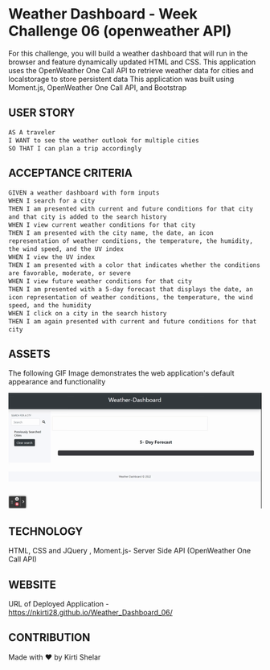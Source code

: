 # Weather Dashboard - Week Challenge 06 (openweather API)

For this challenge, you will build a weather dashboard that will run in the browser and
feature dynamically updated HTML and CSS.
This application uses the OpenWeather One Call API to retrieve weather data for cities and localstorage to
store persistent data
This application was built using Moment.js, OpenWeather One Call API, and Bootstrap

## USER STORY

```
AS A traveler
I WANT to see the weather outlook for multiple cities
SO THAT I can plan a trip accordingly

```

## ACCEPTANCE CRITERIA

```
GIVEN a weather dashboard with form inputs
WHEN I search for a city
THEN I am presented with current and future conditions for that city and that city is added to the search history
WHEN I view current weather conditions for that city
THEN I am presented with the city name, the date, an icon representation of weather conditions, the temperature, the humidity, the wind speed, and the UV index
WHEN I view the UV index
THEN I am presented with a color that indicates whether the conditions are favorable, moderate, or severe
WHEN I view future weather conditions for that city
THEN I am presented with a 5-day forecast that displays the date, an icon representation of weather conditions, the temperature, the wind speed, and the humidity
WHEN I click on a city in the search history
THEN I am again presented with current and future conditions for that city

```

## ASSETS

The following GIF Image demonstrates the web application's default appearance and functionality

![Web Application displays Weather Dashboard with current and future conditions of city".](./assets/Weather-Dashboard.gif)

## TECHNOLOGY

HTML, CSS and JQuery , Moment.js- Server Side API (OpenWeather One Call API)

## WEBSITE

URL of Deployed Application - https://nkirti28.github.io/Weather_Dashboard_06/

## CONTRIBUTION

Made with ❤️ by Kirti Shelar
